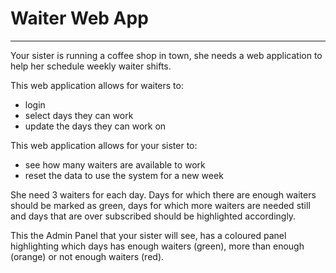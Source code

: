 <h1>Waiter Web App</h1>
<hr/>

<p>Your sister is running a coffee shop in town, she needs a web application to help her schedule weekly waiter shifts.</p>

<p>This web application allows for waiters to:</p>

<ul>
	<li>login</li>
	<li>select days they can work</li>
	<li>update the days they can work on</li>
</ul>

<p>This web application allows for your sister to:</p>
<ul>
	<li>see how many waiters are available to work</li>
	<li>reset the data to use the system for a new week</li>
</ul>

<p>She need 3 waiters for each day. Days for which there are enough waiters should be marked as green, days for which more waiters are needed still and days that are over subscribed should be highlighted accordingly.</p>

<p>This the Admin Panel that your sister will see, has a coloured panel highlighting which days has enough waiters (<span color="green">green</span>), more than enough (<span style="color:'orange'">orange</span>) or not enough waiters (<span style="color:'maroon'">red</span>).
</p>
